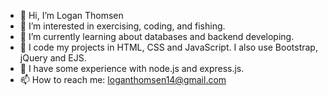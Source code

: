 - 👋 Hi, I’m Logan Thomsen
- 👀 I’m interested in exercising, coding, and fishing.
- 🌱 I’m currently learning about databases and backend developing.
- 💞 I code my projects in HTML, CSS and JavaScript. I also use Bootstrap, jQuery and EJS.
- 💞️ I have some experience with node.js and express.js.
- 📫 How to reach me: loganthomsen14@gmail.com

<!---
loganthomsen14/loganthomsen14 is a ✨ special ✨ repository because its `README.md` (this file) appears on your GitHub profile.
You can click the Preview link to take a look at your changes.
--->
